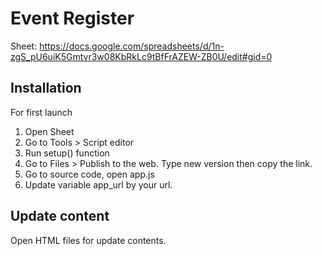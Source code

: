 # Event Register
Sheet: https://docs.google.com/spreadsheets/d/1n-zgS_pU6uiK5Gmtvr3w08KbRkLc9tBfFrAZEW-ZB0U/edit#gid=0

## Installation
For first launch
1. Open Sheet
2. Go to Tools > Script editor
3. Run setup() function
4. Go to Files > Publish to the web. Type new version then copy the link.
5. Go to source code, open app.js
6. Update variable app_url by your url.

## Update content
Open HTML files for update contents.





